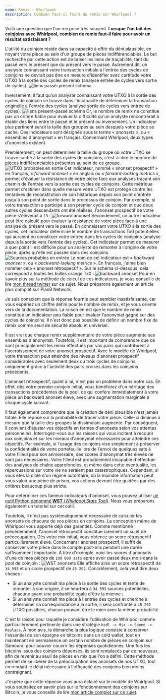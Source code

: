 ```yaml
---
name: Remix - Whirlpool
description: Combien faut-il faire de remix sur Whirlpool ?
---
```

Voilà une question que l'on me pose très souvent. **Lorsque l'on fait des coinjoins avec Whirlpool, combien de remix faut-il faire pour avoir un résultat satisfaisant ?**

L'utilité du coinjoin réside dans sa capacité à offrir du déni plausible, en noyant votre pièce au sein d'un groupe de pièces indifférenciables. Le but recherché par cette action est de briser les liens de traçabilité, tant du passé vers le présent que du présent vers le passé. Autrement dit, un analyste connaissant votre transaction initiale à l'entrée des cycles de coinjoins ne devrait pas être en mesure d'identifier avec certitude votre UTXO à la sortie des cycles de remix (analyse entrée de cycles vers sortie de cycles).
![liens passé-présent schéma](assets/1.png)

Inversement, il faut qu'un analyste connaissant votre UTXO à la sortie des cycles de coinjoin se trouve dans l'incapacité de déterminer la transaction originelle à l'entrée des cycles (analyse sortie de cycles vers entrée de cycles).
![liens présent-passé schéma](assets/2.png)
Or, le nombre de remix ne constitue pas un critère fiable pour évaluer la difficulté qu'un analyste rencontrerait à établir des liens entre le passé et le présent ou inversement. Un indicateur plus pertinent serait la taille des groupes au sein desquels votre pièce se cache. Ces indicateurs sont désignés sous le terme « _anonsets_ », ou « ensembles d'anonymat » en français. Concernant Whirlpool, deux types d'anonsets existent.

Premièrement, on peut déterminer la taille du groupe où votre UTXO se trouve caché à la sortie des cycles de coinjoins, c'est-à-dire le nombre de pièces indifférenciables présentes au sein de ce groupe.
![UTXO probables en sortie](assets/3.png)
Cet indicateur, nommé « anonset prospectif » en français, « *forward anonset* » en anglais ou « *forward-looking metrics* », permet d'évaluer la résistance de votre pièce face aux analyses traçant son chemin de l'entrée vers la sortie des cycles de coinjoins. Cette métrique permet d'estimer dans quelle mesure votre UTXO est protégé contre les tentatives de reconstitution de son historique depuis son point d'entrée jusqu'à son point de sortie dans le processus de coinjoin. Par exemple, si votre transaction a participé à son premier cycle de coinjoin et que deux autres cycles descendants ont été réalisés, l'anonset prospectif de votre pièce s'élèverait à `13` :
![forward anonset](assets/4.png)
Secondement, un autre indicateur peut être calculé pour évaluer la résistance de votre pièce face à une analyse du présent vers le passé. En connaissant votre UTXO à la sortie des cycles, cet indicateur détermine le nombre de transactions Tx0 potentielles qui auraient pu constituer votre entrée dans les cycles de coinjoins (analyse depuis la sortie vers l'entrée des cycles). Cet indicateur permet de mesurer à quel point il est difficile pour un analyste de remonter à l'origine de votre pièce, après qu'elle est passée dans des coinjoins.
![Sources probables en entrée](assets/5.png)
Le nom de cet indicateur est « *backward anonset* », ou « *backward-looking metrics* ». En français, j'aime bien nommer cela « anonset rétrospectif ». Sur le schéma ci-dessous, cela correspond à toutes les bulles orange Tx0 :
![backward anonset](assets/6.png)
Pour en savoir plus sur la méthode de calcul de ces indicateurs, je vous conseille de lire [mon thread twitter](https://twitter.com/Loic_Pandul/status/1550850558147395585?s=20) sur ce sujet. Nous préparons également un article plus complet sur PlanB Network.

Je suis conscient que la réponse fournie peut sembler insatisfaisante, car vous espériez un chiffre défini pour le nombre de remix, et je vous oriente vers de la documentation. La raison en est que le nombre de remix constitue un indicateur peu fiable pour évaluer l'anonymat gagné sur des cycles de coinjoins. Il n'est donc pas possible de définir un nombre fixe de remix comme seuil de sécurité absolu et universel.

Il est vrai que chaque remix supplémentaire de votre pièce augmente ses ensembles d'anonymat. Toutefois, il est important de comprendre que ce sont principalement les remix effectués par vos pairs qui contribuent à l'accroissement de votre anonset prospectif. Avec le modèle de Whirlpool, votre transaction peut atteindre des niveaux d'anonset prospectif considérables avec seulement deux ou trois cycles de coinjoins, uniquement grâce à l'activité des pairs croisés dans les coinjoins précédents.

L'anonset rétrospectif, quant à lui, n'est pas un problème dans notre cas. En effet, dès votre premier coinjoin initial, vous bénéficiez d'un héritage des transactions précédentes de la pool, ce qui confère immédiatement à votre pièce un backward anonset élevé, avec une augmentation marginale à chaque cycle suivant.

Il faut également comprendre que la création de déni plausible n'est jamais totale. Elle repose sur la probabilité de tracer votre pièce. Celle-ci diminue à mesure que la taille des groupes la dissimulant augmente. Par conséquent, il convient d'ajuster vos objectifs en termes d'anonsets selon vos attentes personnelles. Interrogez-vous sur les raisons qui vous incitent à recourir aux coinjoins et sur les niveaux d'anonymat nécessaires pour atteindre ces objectifs. Par exemple, si l'usage des coinjoins vise simplement à préserver la confidentialité de votre portefeuille lors de l'envoi de quelques sats à votre filleul pour son anniversaire, des scores d'anonymat très élevés ne sont pas nécessaires. Votre filleul est probablement incapable d'effectuer des analyses de chaîne approfondies, et même dans cette éventualité, les répercussions sur votre vie ne seraient pas catastrophiques. Cependant, si vous êtes la cible d'un régime autoritaire, où la moindre information peut vous valoir une peine de prison, vos actions devront être guidées par des critères beaucoup plus stricts.

Pour déterminer ces fameux indicateurs d'anonset, vous pouvez utiliser [un outil Python dénommé **WST** (_Whirlpool Stats Tool_)](https://code.samourai.io/whirlpool/whirlpool_stats). Nous vous préparons également un tutoriel sur cet outil.

Toutefois, il n'est pas systématiquement nécessaire de calculer les anonsets de chacune de vos pièces en coinjoins. La conception même de Whirlpool vous apporte déjà des garanties. Comme mentionné précédemment, l'anonset rétrospectif constitue rarement un sujet de préoccupation. Dès votre mix initial, vous obtenez un score rétrospectif particulièrement élevé. Concernant l'anonset prospectif, il suffit de conserver votre pièce dans le compte post-mix pendant une durée suffisamment importante. À titre d'exemple, voici les scores d'anonsets d'une de mes pièces de `100 000 sats` après avoir passé deux mois dans la pool de coinjoin :
![WST anonsets](assets/7.png)
Elle affiche ainsi un score rétrospectif de `34 593` et un score prospectif de `45 202`. Concrètement, cela veut dire deux choses :
- Si un analyste connaît ma pièce à la sortie des cycles et tente de remonter à son origine, il se heurtera à `34 593` sources potentielles, chacune ayant une probabilité égale d'être la mienne ;
- Si un analyste connaît ma pièce à l'entrée des cycles et cherche à déterminer sa correspondance à la sortie, il sera confronté à `45 202` UTXO possibles, chacun pouvant être le mien avec la même probabilité.

C'est la raison pour laquelle je considère l'utilisation de Whirlpool comme particulièrement pertinente dans une stratégie `Hodl -> Mix -> Spend -> Replace`. À mon avis, la démarche la plus logique consiste à conserver l'essentiel de son épargne en bitcoins dans un cold wallet, tout en maintenant en permanence un certain nombre de pièces en coinjoin sur Samourai pour pouvoir couvrir les dépenses quotidiennes. Une fois les bitcoins issus des coinjoins dépensés, ils sont remplacés par de nouveaux, afin de revenir au seuil de pièces en mix que l'on a défini. Cette méthode permet de se libérer de la préoccupation des anonsets de nos UTXO, tout en rendant le délai nécessaire à l'efficacité des coinjoins bien moins contraignant.

J'espère que cette réponse vous aura éclairé sur le modèle de Whirlpool. Si vous souhaitez en savoir plus sur le fonctionnement des coinjoins sur Bitcoin, je vous conseille de lire [mon article complet sur ce sujet](https://planb.network/tutorials/privacy/coinjoin).
